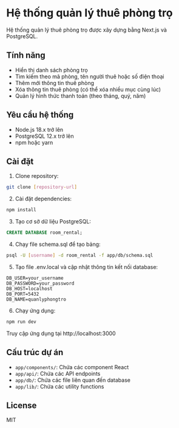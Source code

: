 # Hệ thống quản lý thuê phòng trọ

Hệ thống quản lý thuê phòng trọ được xây dựng bằng Next.js và PostgreSQL.

## Tính năng

- Hiển thị danh sách phòng trọ
- Tìm kiếm theo mã phòng, tên người thuê hoặc số điện thoại
- Thêm mới thông tin thuê phòng
- Xóa thông tin thuê phòng (có thể xóa nhiều mục cùng lúc)
- Quản lý hình thức thanh toán (theo tháng, quý, năm)

## Yêu cầu hệ thống

- Node.js 18.x trở lên
- PostgreSQL 12.x trở lên
- npm hoặc yarn

## Cài đặt

1. Clone repository:

```bash
git clone [repository-url]
```

2. Cài đặt dependencies:

```bash
npm install
```

3. Tạo cơ sở dữ liệu PostgreSQL:

```sql
CREATE DATABASE room_rental;
```

4. Chạy file schema.sql để tạo bảng:

```bash
psql -U [username] -d room_rental -f app/db/schema.sql
```

5. Tạo file .env.local và cập nhật thông tin kết nối database:

```env
DB_USER=your_username
DB_PASSWORD=your_password
DB_HOST=localhost
DB_PORT=5432
DB_NAME=quanlyphongtro
```

6. Chạy ứng dụng:

```bash
npm run dev
```

Truy cập ứng dụng tại http://localhost:3000

## Cấu trúc dự án

- `app/components/`: Chứa các component React
- `app/api/`: Chứa các API endpoints
- `app/db/`: Chứa các file liên quan đến database
- `app/lib/`: Chứa các utility functions

## License

MIT
